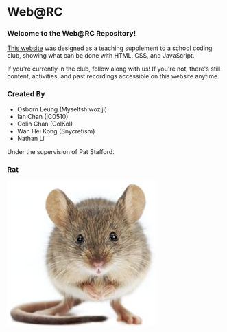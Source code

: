 # Web@RC

### Welcome to the Web@RC Repository!

[This website](https://myselfshiwoziji.github.io/WebRC) was designed as a teaching supplement to a school coding club, showing what can be done with HTML, CSS, and JavaScript.

If you're currently in the club, follow along with us! If you're not, there's still content, activities, and past recordings accessible on this website anytime.

### Created By
- Osborn Leung (Myselfshiwoziji)
- Ian Chan (IC0510)
- Colin Chan (ColKol)
- Wan Hei Kong (Snycretism)
- Nathan Li

Under the supervision of Pat Stafford.

### Rat
![Rat](/Imgs_and_stuff/rat.jpg)
